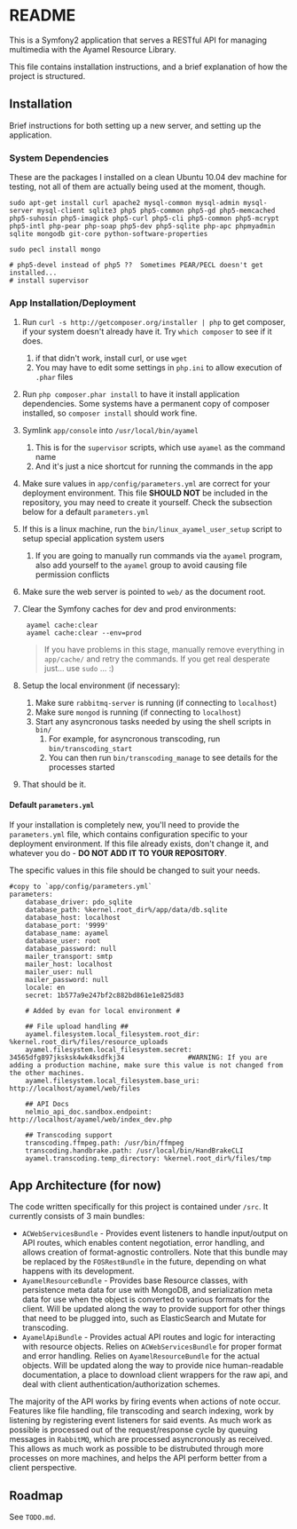 # README #

This is a Symfony2 application that serves a RESTful API for managing multimedia with the Ayamel Resource Library.

This file contains installation instructions, and a brief explanation of how the project is structured.

## Installation ##

Brief instructions for both setting up a new server, and setting up the application.

### System Dependencies ###

These are the packages I installed on a clean Ubuntu 10.04 dev machine for testing, not all of them are actually being used at the moment, though.

	sudo apt-get install curl apache2 mysql-common mysql-admin mysql-server mysql-client sqlite3 php5 php5-common php5-gd php5-memcached php5-suhosin php5-imagick php5-curl php5-cli php5-common php5-mcrypt php5-intl php-pear php-soap php5-dev php5-sqlite php-apc phpmyadmin sqlite mongodb git-core python-software-properties

	sudo pecl install mongo
    
    # php5-devel instead of php5 ??  Sometimes PEAR/PECL doesn't get installed...
    # install supervisor
	
### App Installation/Deployment ###

1. Run `curl -s http://getcomposer.org/installer | php` to get composer, if your system doesn't already have it.  Try `which composer` to see if it does.
	1. if that didn't work, install curl, or use `wget`
	2. You may have to edit some settings in `php.ini` to allow execution of `.phar` files
2. Run `php composer.phar install` to have it install application dependencies. Some systems have a permanent copy of composer installed, so `composer install` should work fine.
3. Symlink `app/console` into `/usr/local/bin/ayamel`
    1. This is for the `supervisor` scripts, which use `ayamel` as the command name
    2. And it's just a nice shortcut for running the commands in the app
4. Make sure values in `app/config/parameters.yml` are correct for your deployment environment.  This file **SHOULD NOT** be included in the repository, you may need to create it yourself.  Check the subsection below for a default `parameters.yml`
5. If this is a linux machine, run the `bin/linux_ayamel_user_setup` script to setup special application system users
    1. If you are going to manually run commands via the `ayamel` program, also add yourself to the `ayamel` group to avoid causing file permission conflicts
6. Make sure the web server is pointed to `web/` as the document root.
7. Clear the Symfony caches for dev and prod environments:

        ayamel cache:clear
        ayamel cache:clear --env=prod
    
    > If you have problems in this stage, manually remove everything in `app/cache/` and retry the commands.  If you get real desperate just... use `sudo` ... :)

8. Setup the local environment (if necessary):
    1. Make sure `rabbitmq-server` is running (if connecting to `localhost`)
    2. Make sure `mongod` is running (if connecting to `localhost`)
    3. Start any asyncronous tasks needed by using the shell scripts in `bin/`
        1. For example, for asyncronous transcoding, run `bin/transcoding_start`
        2. You can then run `bin/transcoding_manage` to see details for the processes started
9. That should be it.

#### Default `parameters.yml` ####

If your installation is completely new, you'll need to provide the `parameters.yml` file, which contains configuration specific to your deployment environment.  If this file already exists, don't change it, and whatever you do - **DO NOT ADD IT TO YOUR REPOSITORY**.

The specific values in this file should be changed to suit your needs.

    #copy to `app/config/parameters.yml`
    parameters:
        database_driver: pdo_sqlite
        database_path: %kernel.root_dir%/app/data/db.sqlite
        database_host: localhost
        database_port: '9999'
        database_name: ayamel
        database_user: root
        database_password: null
        mailer_transport: smtp
        mailer_host: localhost
        mailer_user: null
        mailer_password: null
        locale: en
        secret: 1b577a9e247bf2c882bd861e1e825d83
    
        # Added by evan for local environment #
    
        ## File upload handling ##
        ayamel.filesystem.local_filesystem.root_dir: %kernel.root_dir%/files/resource_uploads
        ayamel.filesystem.local_filesystem.secret: 34565dfg897jksksk4wk4ksdfkj34                #WARNING: If you are adding a production machine, make sure this value is not changed from the other machines.
        ayamel.filesystem.local_filesystem.base_uri: http://localhost/ayamel/web/files
    
        ## API Docs
        nelmio_api_doc.sandbox.endpoint: http://localhost/ayamel/web/index_dev.php

        ## Transcoding support
        transcoding.ffmpeg.path: /usr/bin/ffmpeg
        transcoding.handbrake.path: /usr/local/bin/HandBrakeCLI
        ayamel.transcoding.temp_directory: %kernel.root_dir%/files/tmp

## App Architecture (for now) ##

The code written specifically for this project is contained under `/src`.  It currently consists of 3 main bundles:

* `ACWebServicesBundle` - Provides event listeners to handle input/output on API routes, which enables content negotiation, error handling, and allows creation of format-agnostic controllers.  Note that this bundle may be replaced by the `FOSRestBundle` in the future, depending on what happens with its development.
* `AyamelResourceBundle` - Provides base Resource classes, with persistence meta data for use with MongoDB, and serialization meta data for use when the object is converted to various formats for the client.  Will be updated along the way to provide support for other things that need to be plugged into, such as ElasticSearch and Mutate for transcoding.
* `AyamelApiBundle` - Provides actual API routes and logic for interacting with resource objects.  Relies on `ACWebServicesBundle` for proper format and error handling.  Relies on `AyamelResourceBundle` for the actual objects.  Will be updated along the way to provide nice human-readable documentation, a place to download client wrappers for the raw api, and deal with client authentication/authorization schemes.

The majority of the API works by firing events when actions of note occur.  Features like file handling, file transcoding and search indexing, work by listening by registering event listeners for said events.  As much work as possible is processed out of the request/response cycle by queuing messages in `RabbitMQ`, which are processed asyncronously as received.  This allows as much work as possible to be distrubuted through more processes on more machines, and helps the API perform better from a client perspective.

## Roadmap ##

See `TODO.md`.
